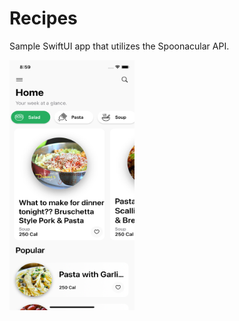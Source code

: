# Recipes
Sample SwiftUI app that utilizes the Spoonacular API.

<img src="https://github.com/RyanSchefske/Recipes/blob/main/Recipes/Helpers/RecipeHomeScreenshot.png?s=100" width="200" height="400">
